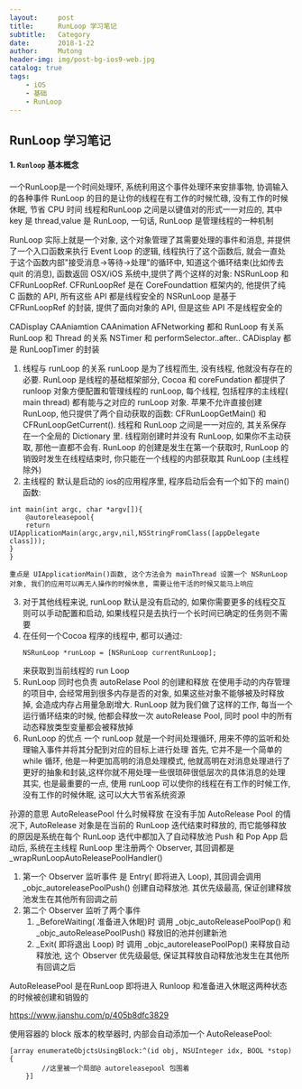 ```yaml
---
layout:     post
title:      RunLoop 学习笔记
subtitle:   Category
date:       2018-1-22
author:     Mutong
header-img: img/post-bg-ios9-web.jpg
catalog: true
tags:
    - iOS
    - 基础
    - RunLoop
---
```


 
## RunLoop 学习笔记
#### 	1. `Runloop` 基本概念
一个RunLoop是一个时间处理环, 系统利用这个事件处理环来安排事物, 协调输入的各种事件
RunLoop 的目的是让你的线程在有工作的时候忙碌, 没有工作的时候休眠, 节省 CPU 时间
线程和RunLoop 之间是以键值对的形式一一对应的, 其中key 是 thread,value 是 RunLoop, 一句话, RunLoop 是管理线程的一种机制


RunLoop 实际上就是一个对象, 这个对象管理了其需要处理的事件和消息, 并提供了一个入口函数来执行 Event Loop 的逻辑, 线程执行了这个函数后, 就会一直处于这个函数内部"接受消息->等待->处理"的循环中, 知道这个循环结束(比如传去 quit 的消息), 函数返回
OSX/iOS 系统中,提供了两个这样的对象: NSRunLoop 和 CFRunLoopRef.
CFRunLoopRef 是在 CoreFoundattion 框架内的, 他提供了纯 C 函数的 API, 所有这些 API 都是线程安全的
NSRunLoop 是基于 CFRunLoopRef 的封装, 提供了面向对象的 API, 但是这些 API 不是线程安全的


CADisplay CAAniamtion CAAnimation 
AFNetworking 都和 RunLoop 有关系
RunLoop 和 Thread 的关系
NSTimer 和 performSelector..after..  CADisplay 都是 RunLoopTimer 的封装

1. 线程与 runLoop 的关系
    runLoop 是为了线程而生, 没有线程, 他就没有存在的必要. RunLoop 是线程的基础框架部分, Cocoa 和 coreFundation 都提供了 runloop 对象方便配置和管理线程的 runLoop, 每个线程, 包括程序的主线程( main thread) 都有能与之对应的 runLoop 对象.
    苹果不允许直接创建 RunLoop, 他只提供了两个自动获取的函数: CFRunLoopGetMain() 和 CFRunLoopGetCurrent().
    线程和 RunLoop 之间是一一对应的, 其关系保存在一个全局的 Dictionary 里. 线程刚创建时并没有 RunLoop, 如果你不主动获取, 那他一直都不会有. RunLoop 的创建是发生在第一个获取时, RunLoop 的销毁时发生在线程结束时, 你只能在一个线程的内部获取其 RunLoop (主线程除外)
2. 主线程的 默认是启动的
    ios的应用程序里, 程序启动后会有一个如下的 main()函数:
```    
int main(int argc, char *argv[]){
    @autoreleasepool{
    return UIApplicationMain(argc,argv,nil,NSStringFromClass([appDelegate class]));
}
}      
```
    重点是 UIApplicationMain()函数, 这个方法会为 mainThread 设置一个 NSRunLoop 对象, 我们的应用可以再无人操作的时候休息, 需要让他干活的时候又能马上响应
3. 对于其他线程来说,  runLoop 默认是没有启动的, 如果你需要更多的线程交互则可以手动配置和启动, 如果线程只是去执行一个长时间已确定的任务则不需要
4. 在任何一个Cocoa 程序的线程中, 都可以通过:
    ```
    NSRunLoop *runLoop = [NSRunLoop currentRunLoop];
    ```  
    来获取到当前线程的 run Loop
5. RunLoop 同时也负责 autoRelase Pool 的创建和释放
    在使用手动的内存管理的项目中, 会经常用到很多内存是否的对象, 如果这些对象不能够被及时释放掉, 会造成内存占用量急剧增大. RunLoop 就为我们做了这样的工作, 每当一个运行循环结束的时候, 他都会释放一次 autoRelease Pool, 同时 pool 中的所有动态释放类型变量都会被释放掉
6. RunLoop 的优点
    一个 runLoop 就是一个时间处理循环, 用来不停的监听和处理输入事件并将其分配到对应的目标上进行处理
    首先, 它并不是一个简单的 while 循环, 他是一种更加高明的消息处理模式, 他就高明在对消息处理进行了更好的抽象和封装,这样你就不用处理一些很琐碎很低层次的具体消息的处理
    其实, 也是最重要的一点, 使用 runLoop 可以使你的线程在有工作的时候工作, 没有工作的时候休眠, 这可以大大节省系统资源


孙源的意思
AutoReleasePool 什么时候释放 
    在没有手加 AutoRelease Pool 的情况下, AutoRelease 对象是在当前的 RunLoop 迭代结束时释放的, 而它能够释放的原因是系统在每个 RunLoop 迭代中都加入了自动释放池 Push 和 Pop
App 启动后, 系统在主线程 RunLoop 里注册两个 Observer, 其回调都是 _wrapRunLoopAutoReleasePoolHandler()
1. 第一个 Observer 监听事件
    是 Entry( 即将进入 Loop), 其回调会调用 _objc_autoreleasePoolPush() 创建自动释放池. 其优先级最高, 保证创建释放池发生在其他所有回调之前
2. 第二个 Observer 监听了两个事件
    1. _BeforeWaiting( 准备进入休眠)时
        调用 _objc_autoReleasePoolPop() 和 _objc_autoReleasePoolPush() 释放旧的池并创建新池
    2. _Exit( 即将退出 Loop) 时
        调用 _objc_autoreleasePoolPop() 来释放自动释放池, 这个 Observer 优先级最低, 保证其释放自动释放池发生在其他所有回调之后

AutoReleasePool 是在RunLoop 即将进入 Runloop 和准备进入休眠这两种状态的时候被创建和销毁的

https://www.jianshu.com/p/405b8dfc3829

使用容器的 block 版本的枚举器时, 内部会自动添加一个 AutoReleasePool:
```
[array enumerateObjctsUsingBlock:^(id obj, NSUInteger idx, BOOL *stop){
        //这里被一个局部@ autoreleasepool 包围着
    }]
```






























 



